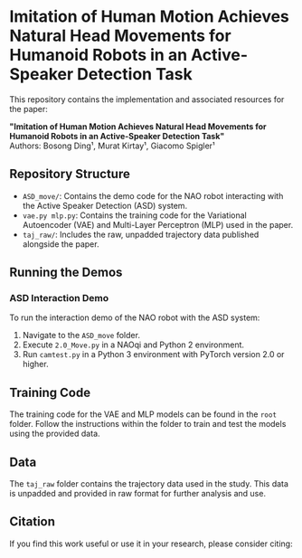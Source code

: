 # Imitation of Human Motion Achieves Natural Head Movements for Humanoid Robots in an Active-Speaker Detection Task

This repository contains the implementation and associated resources for the paper:

**"Imitation of Human Motion Achieves Natural Head Movements for Humanoid Robots in an Active-Speaker Detection Task"**  
Authors: Bosong Ding¹, Murat Kirtay¹, Giacomo Spigler¹

## Repository Structure

- `ASD_move/`: Contains the demo code for the NAO robot interacting with the Active Speaker Detection (ASD) system.
- `vae.py mlp.py`: Contains the training code for the Variational Autoencoder (VAE) and Multi-Layer Perceptron (MLP) used in the paper.
- `taj_raw/`: Includes the raw, unpadded trajectory data published alongside the paper.

## Running the Demos

### ASD Interaction Demo

To run the interaction demo of the NAO robot with the ASD system:

1. Navigate to the `ASD_move` folder.
2. Execute `2.0_Move.py` in a NAOqi and Python 2 environment.
3. Run `camtest.py` in a Python 3 environment with PyTorch version 2.0 or higher.

## Training Code

The training code for the VAE and MLP models can be found in the `root` folder. Follow the instructions within the folder to train and test the models using the provided data.

## Data

The `taj_raw` folder contains the trajectory data used in the study. This data is unpadded and provided in raw format for further analysis and use.

## Citation

If you find this work useful or use it in your research, please consider citing:

